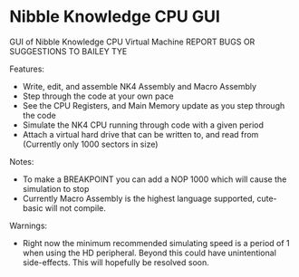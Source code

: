 # Nibble Knowledge CPU GUI

GUI of Nibble Knowledge CPU Virtual Machine
REPORT BUGS OR SUGGESTIONS TO BAILEY TYE

Features:
 - Write, edit, and assemble NK4 Assembly and Macro Assembly
 - Step through the code at your own pace
 - See the CPU Registers, and Main Memory update as you step through the code
 - Simulate the NK4 CPU running through code with a given period
 - Attach a virtual hard drive that can be written to, and read from (Currently only 1000 sectors in size)

Notes:
 - To make a BREAKPOINT you can add a NOP 1000 which will cause the simulation to stop 
 - Currently Macro Assembly is the highest language supported, cute-basic will not compile. 

Warnings:
 - Right now the minimum recommended simulating speed is a period of 1 when using the HD peripheral. Beyond this could have unintentional    side-effects. This will hopefully be resolved soon.
